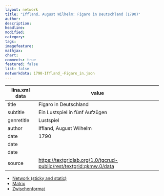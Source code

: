 ```yaml
---
layout: network
title: "Iffland, August Wilhelm: Figaro in Deutschland (1790)"
author:
description:
headline:
modified:
category:
tags:
imagefeature: 
mathjax: 
chart: 
comments: true
featured: false
list: false
networkdata: 1790-Iffland_-Figaro_in.json
---
```

lina.xml data  | value
------------- | -------------
title|Figaro in Deutschland
subtitle|Ein Lustspiel in fünf Aufzügen
genretitle|Lustspiel
author|Iffland, August Wilhelm
date|1790
date|
date|
source|https://textgridlab.org/1.0/tgcrud-public/rest/textgrid:qkmw.0/data


* [Network (sticky and static)](/network434)
* [Matrix](/matrix434)
* [Zwischenformat](/lina434 )
